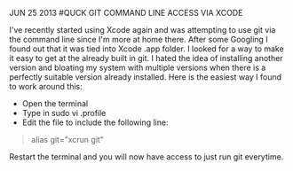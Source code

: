 JUN 25 2013
#QUCK GIT COMMAND LINE ACCESS VIA XCODE

I've recently started using Xcode again and was attempting to use git via the command line since I'm more at home there. After some Googling I found out that it was tied into Xcode .app folder. I looked for a way to make it easy to get at the already built in git. I hated the idea of installing another version and bloating my system with multiple versions when there is a perfectly suitable version already installed. Here is the easiest way I found to work around this:

* Open the terminal
* Type in sudo vi .profile
* Edit the file to include the following line:

<blockquote>alias git="xcrun git"</blockquote>

Restart the terminal and you will now have access to just run git everytime.
